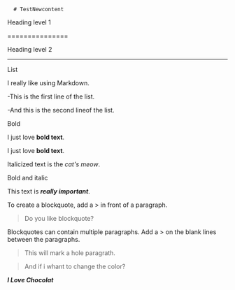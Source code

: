       # TestNewcontent

Heading level 1

===============



Heading level 2

---------------





List

I really like using Markdown.  

-This is the first line of the list.  

-And this is the second lineof the list.  







Bold

I just love **bold text**.  



I just love __bold text__.





Italicized text is the *cat's meow*.



Bold and italic

This text is ***really important***.



To create a blockquote, add a > in front of a paragraph.

>Do you like blockquote?







Blockquotes can contain multiple paragraphs. Add a > on the blank lines between the paragraphs.



> This will mark a hole paragrath.

>

> And if i whant to change the color?  

***I Love Chocolat***
   